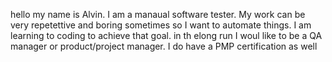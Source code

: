 
hello my name is Alvin. I am a manaual software tester. My work can be very repetettive and boring sometimes so I want to automate things. I am learning to coding to achieve that goal. in th elong run I woul like to be a QA manager or product/project manager.
I do have a PMP certification as well

